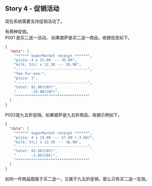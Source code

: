 Story 4 - 促销活动
---

现在系统需要支持促销活动了。

有两种促销。\
P001 是买二送一活动。
如果披萨是买二送一商品，收据信息如下。
```json
{
  "data": [
    "****** SuperMarket receipt ******",
    "pizza: 4 x 15.00 --- 45.00",
    "milk: 3(L) x 12.30 --- 36.90",
    "---------------------------------",
    "Two-for-one:",
    "pizza: 1",
    "---------------------------------",
    "total: 81.90(CNY)",
    "       -15.00(CNY)",
    "*********************************"
  ]
}
```

P002是九五折促销。如果披萨是九五折商品，收据示例如下。
```json
{
  "data": [
    "****** SuperMarket receipt ******",
    "pizza: 4 x 15.00 --- 57.00 (-3.00)",
    "milk: 3(L) x 12.30 --- 36.90",
    "---------------------------------",
    "total: 93.90(CNY)",
    "       -3.00(CNY)",
    "*********************************"
  ]
}
```

如何一件商品既属于买二送一，又属于九五折促销，那么只有买二送一生效。
